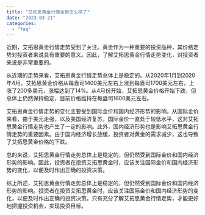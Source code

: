 ```yaml
---
title: "艾拓思黄金行情走势怎么样了"
date: "2023-03-21"
categories: 
  - "faq"
---
```


近期，艾拓思黄金行情走势受到了关注。黄金作为一种重要的投资品种，其价格走势对投资者来说具有重要的意义。因此，了解艾拓思黄金行情走势变化，对投资者来说是非常重要的。

从近期的走势来看，艾拓思黄金行情走势总体上是稳定的。从2020年1月到2020年4月，艾拓思黄金价格从每盎司1400美元左右上涨到每盎司1700美元左右，上涨了200多美元，涨幅达到了14%。从4月份开始，艾拓思黄金价格开始下跌，但总体上仍然保持稳定，目前价格维持在每盎司1600美元左右。

艾拓思黄金行情走势的变化主要受到国际金价和国内经济形势的影响。从国际金价来看，由于美元走强，以及美国经济复苏，国际金价一直处于较低水平，这对艾拓思黄金行情走势也产生了一定的影响。此外，国内经济形势也是影响艾拓思黄金行情走势的重要因素。由于国内经济增长放缓，投资者对黄金的需求减少，这也导致了艾拓思黄金价格的下跌。

总的来说，艾拓思黄金行情走势总体上是稳定的，但仍然受到国际金价和国内经济形势的影响。因此，投资者在投资艾拓思黄金时，应该关注国际金价和国内经济形势的变化，以便及时作出正确的投资决策。

综上所述，艾拓思黄金行情走势总体上是稳定的，但仍然受到国际金价和国内经济形势的影响。投资者在投资艾拓思黄金时，应该关注国际金价和国内经济形势的变化，以便及时作出正确的投资决策。只有充分了解艾拓思黄金行情走势，才能更好地把握投资机会，实现投资目标。
